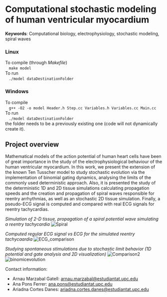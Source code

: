 # Computational stochastic modeling of human ventricular myocardium  

**Keywords**: Computational biology, electrophysiology, stochastic modeling, spiral waves   
### Linux   
To compile (through *Makefile*)   
 &nbsp;&nbsp;  `make model`   
To run   
  &nbsp;&nbsp; `./model dataDestinationFolder`   
### Windows   
To compile   
  &nbsp;&nbsp;  `g++ -O2 -o model Header.h Step.cc Variables.h Variables.cc Main.cc`    
To run   
  &nbsp;&nbsp; `./model dataDestinationFolder`   
the folder needs to be a previously existing one (code will not dynamically create it).   

## Project overview   
Mathematical models of the action potential of human heart cells have been of great importance
in the study of the electrophysiological behaviour of the human ventricular myocardium. In this
work, we present the extension of the known Ten Tusscher model to study stochastic evolution via
the implementation of binomial gating dynamics, analysing the limits of the commonly used deterministic approach. Also, it is presented the study of the deterministic 1D and 2D tissue simulations
calculating propagation speeds and the creation and propagation of spiral waves responsible for
reentry arrhythmias, as well as an stochastic 2D tissue simulation. Finally, a pseudo-ECG signal is
computed and compared with real ECG signals for reentry tachycardias.   


*Simulation of 2-D tissue, propagation of a spiral potential wave simulating a reentry tachycardia*
![Spiral](https://github.com/user-attachments/assets/77ed8688-639c-4b9e-a5b2-daaaa64d778b)   

*Computed regular ECG signal vs ECG for the simulated reentry tachycaardia*
![ECG_comparison](https://github.com/user-attachments/assets/c3c764e3-c6bc-4257-8a98-9727062f9133)


*Studying spontaneous stimulations due to stochastic limit behavior (1D potential and gate analysis and 2D visualization)*
![Comparison2](https://github.com/user-attachments/assets/f828f1ef-8cbc-49ad-b684-da77cadf6ac9)
![binomicevolution](https://github.com/user-attachments/assets/6297e34c-864a-4daa-bd97-356373025486)


Contact information:    
- Arnau Marzabal Gatell: arnau.marzabal@estudiantat.upc.edu
- Ana Pons Ferrer: ana.pons@estudiantat.upc.edu
- Ariadna Cortes Danes: ariadna.cortes.danes@estudiantat.upc.edu
